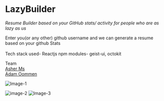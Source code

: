 # LazyBuilder
_Resume Builder based on your GitHub stats/ activity for people who are as lazy as us_
<br/>

Enter you(or any other) github username and we can generate a resume based on your github Stats <br/> <br/>
Tech stack used- Reactjs
npm modules- geist-ui, octokit

Team <br/>
[Asher Ms](https://github.com/Asher-MS) <br/>
[Adam Oommen](https://github.com/weberstills)

![Image-1](https://pic-hoster.net/images/2021/09/04/Screenshot-17.png)

![image-2](https://pic-hoster.net/images/2021/09/04/Screenshot-18.png)
![Image-3](https://pic-hoster.net/images/2021/09/04/Screenshot-19.png)

